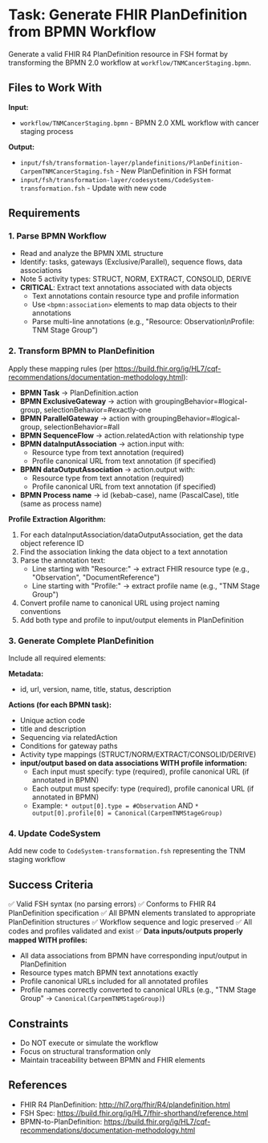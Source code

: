 # Task: Generate FHIR PlanDefinition from BPMN Workflow

Generate a valid FHIR R4 PlanDefinition resource in FSH format by transforming the BPMN 2.0 workflow at `workflow/TNMCancerStaging.bpmn`.

## Files to Work With

**Input:**
- `workflow/TNMCancerStaging.bpmn` - BPMN 2.0 XML workflow with cancer staging process

**Output:**
- `input/fsh/transformation-layer/plandefinitions/PlanDefinition-CarpemTNMCancerStaging.fsh` - New PlanDefinition in FSH format
- `input/fsh/transformation-layer/codesystems/CodeSystem-transformation.fsh` - Update with new code

## Requirements

### 1. Parse BPMN Workflow
- Read and analyze the BPMN XML structure
- Identify: tasks, gateways (Exclusive/Parallel), sequence flows, data associations
- Note 5 activity types: STRUCT, NORM, EXTRACT, CONSOLID, DERIVE
- **CRITICAL**: Extract text annotations associated with data objects
  - Text annotations contain resource type and profile information
  - Use `<bpmn:association>` elements to map data objects to their annotations
  - Parse multi-line annotations (e.g., "Resource: Observation\nProfile: TNM Stage Group")

### 2. Transform BPMN to PlanDefinition
Apply these mapping rules (per https://build.fhir.org/ig/HL7/cqf-recommendations/documentation-methodology.html):

- **BPMN Task** → PlanDefinition.action
- **BPMN ExclusiveGateway** → action with groupingBehavior=#logical-group, selectionBehavior=#exactly-one
- **BPMN ParallelGateway** → action with groupingBehavior=#logical-group, selectionBehavior=#all
- **BPMN SequenceFlow** → action.relatedAction with relationship type
- **BPMN dataInputAssociation** → action.input with:
  - Resource type from text annotation (required)
  - Profile canonical URL from text annotation (if specified)
- **BPMN dataOutputAssociation** → action.output with:
  - Resource type from text annotation (required)
  - Profile canonical URL from text annotation (if specified)
- **BPMN Process name** → id (kebab-case), name (PascalCase), title (same as process name)

**Profile Extraction Algorithm:**
1. For each dataInputAssociation/dataOutputAssociation, get the data object reference ID
2. Find the association linking the data object to a text annotation
3. Parse the annotation text:
   - Line starting with "Resource:" → extract FHIR resource type (e.g., "Observation", "DocumentReference")
   - Line starting with "Profile:" → extract profile name (e.g., "TNM Stage Group")
4. Convert profile name to canonical URL using project naming conventions
5. Add both type and profile to input/output elements in PlanDefinition

### 3. Generate Complete PlanDefinition
Include all required elements:

**Metadata:**
- id, url, version, name, title, status, description

**Actions (for each BPMN task):**
- Unique action code
- title and description
- Sequencing via relatedAction
- Conditions for gateway paths
- Activity type mappings (STRUCT/NORM/EXTRACT/CONSOLID/DERIVE)
- **input/output based on data associations WITH profile information:**
  - Each input must specify: type (required), profile canonical URL (if annotated in BPMN)
  - Each output must specify: type (required), profile canonical URL (if annotated in BPMN)
  - Example: `* output[0].type = #Observation` AND `* output[0].profile[0] = Canonical(CarpemTNMStageGroup)`

### 4. Update CodeSystem
Add new code to `CodeSystem-transformation.fsh` representing the TNM staging workflow

## Success Criteria

✅ Valid FSH syntax (no parsing errors)
✅ Conforms to FHIR R4 PlanDefinition specification
✅ All BPMN elements translated to appropriate PlanDefinition structures
✅ Workflow sequence and logic preserved
✅ All codes and profiles validated and exist
✅ **Data inputs/outputs properly mapped WITH profiles:**
  - All data associations from BPMN have corresponding input/output in PlanDefinition
  - Resource types match BPMN text annotations exactly
  - Profile canonical URLs included for all annotated profiles
  - Profile names correctly converted to canonical URLs (e.g., "TNM Stage Group" → `Canonical(CarpemTNMStageGroup)`)

## Constraints

- Do NOT execute or simulate the workflow
- Focus on structural transformation only
- Maintain traceability between BPMN and FHIR elements

## References

- FHIR R4 PlanDefinition: http://hl7.org/fhir/R4/plandefinition.html
- FSH Spec: https://build.fhir.org/ig/HL7/fhir-shorthand/reference.html
- BPMN-to-PlanDefinition: https://build.fhir.org/ig/HL7/cqf-recommendations/documentation-methodology.html